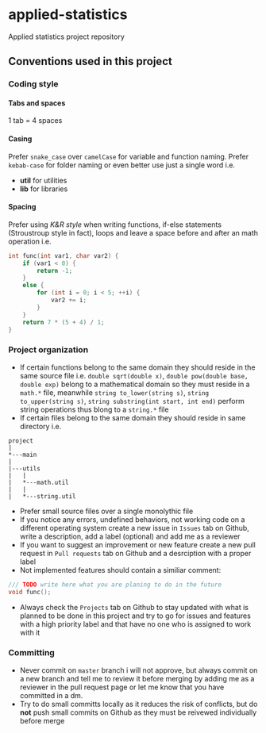 # applied-statistics
Applied statistics project repository


## Conventions used in this project

### Coding style

#### Tabs and spaces  
1 tab = 4 spaces

#### Casing  
Prefer `snake_case` over `camelCase` for variable and function naming. Prefer `kebab-case` for folder naming or even better use just a single word i.e. 
- **util** for utilities
- **lib** for libraries

#### Spacing
Prefer using *K&R style* when writing functions, if-else statements (Stroustroup style in fact), loops and leave a space before and after an math operation i.e.
```c
int func(int var1, char var2) {
    if (var1 < 0) {
        return -1;
    }
    else {
        for (int i = 0; i < 5; ++i) {
            var2 += i;
        }
    }
    return 7 * (5 + 4) / 1;
}
```

### Project organization
- If certain functions belong to the same domain they should reside in the same source file i.e. `double sqrt(double x)`, `double pow(double base, double exp)` belong to a mathematical domain so they must reside in a `math.*` file, meanwhile `string to_lower(string s)`, `string to_upper(string s)`, `string substring(int start, int end)` perform string operations thus blong to a `string.*` file
- If certain files belong to the same domain they should reside in same directory i.e.
```
project
|
*---main
|
|---utils
|   |
|   *---math.util
|   |
|   *---string.util
```
- Prefer small source files over a single monolythic file
- If you notice any errors, undefined behaviors, not working code on a different operating system create a new issue in `Issues` tab on Github, write a description, add a label (optional) and add me as a reviewer
- If you want to suggest an improvement or new feature create a new pull request in `Pull requests` tab on Github and a desrciption with a proper label
- Not implemented features should contain a similiar comment:
```c
/// TODO write here what you are planing to do in the future
void func();
```
- Always check the `Projects` tab on Github to stay updated with what is planned to be done in this project and try to go for issues and features with a high priority label and that have no one who is assigned to work with it

### Committing
- Never commit on `master` branch i will not approve, but always commit on a new branch and tell me to review it before merging by adding me as a reviewer in the pull request page or let me know that you have committed in a dm.
- Try to do small committs locally as it reduces the risk of conflicts, but do **not** push small commits on Github as they must be reivewed individually before merge






























